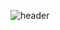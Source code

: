 ![header](https://capsule-render.vercel.app/api?type=wave&color=_custom_gradient&height=300&section=header&text=just%20do%20it&fontSize=70)

